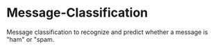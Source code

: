# Message-Classification
Message classification to recognize and predict whether a message is "ham" or "spam.
